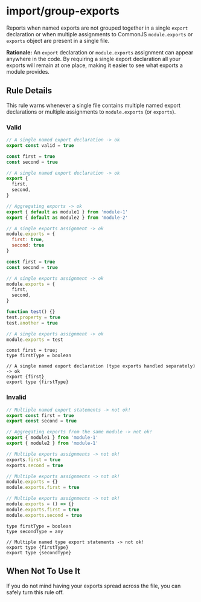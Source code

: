# import/group-exports

<!-- end auto-generated rule header -->

Reports when named exports are not grouped together in a single `export` declaration or when multiple assignments to CommonJS `module.exports` or `exports` object are present in a single file.

**Rationale:** An `export` declaration or `module.exports` assignment can appear anywhere in the code. By requiring a single export declaration all your exports will remain at one place, making it easier to see what exports a module provides.

## Rule Details

This rule warns whenever a single file contains multiple named export declarations or multiple assignments to `module.exports` (or `exports`).

### Valid

```js
// A single named export declaration -> ok
export const valid = true
```

```js
const first = true
const second = true

// A single named export declaration -> ok
export {
  first,
  second,
}
```

```js
// Aggregating exports -> ok
export { default as module1 } from 'module-1'
export { default as module2 } from 'module-2'
```

```js
// A single exports assignment -> ok
module.exports = {
  first: true,
  second: true
}
```

```js
const first = true
const second = true

// A single exports assignment -> ok
module.exports = {
  first,
  second,
}
```

```js
function test() {}
test.property = true
test.another = true

// A single exports assignment -> ok
module.exports = test
```

```flow js
const first = true;
type firstType = boolean

// A single named export declaration (type exports handled separately) -> ok
export {first}
export type {firstType}
```


### Invalid

```js
// Multiple named export statements -> not ok!
export const first = true
export const second = true
```

```js
// Aggregating exports from the same module -> not ok!
export { module1 } from 'module-1'
export { module2 } from 'module-1'
```

```js
// Multiple exports assignments -> not ok!
exports.first = true
exports.second = true
```

```js
// Multiple exports assignments -> not ok!
module.exports = {}
module.exports.first = true
```

```js
// Multiple exports assignments -> not ok!
module.exports = () => {}
module.exports.first = true
module.exports.second = true
```

```flow js
type firstType = boolean
type secondType = any

// Multiple named type export statements -> not ok!
export type {firstType}
export type {secondType}
```

## When Not To Use It

If you do not mind having your exports spread across the file, you can safely turn this rule off.
